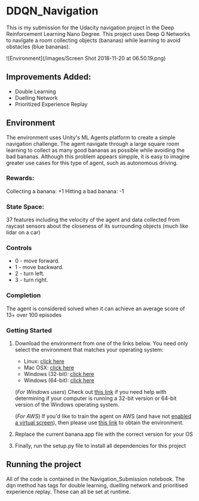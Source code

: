 # DDQN_Navigation
This is my submission for the Udacity navigation project in the Deep Reinforcement Learning Nano Degree. This project uses Deep Q Networks to navigate a room collecting objects (bananas) while learning to avoid obstacles (blue bananas). 

![Environment](/images/Screen Shot 2018-11-20 at 06.50.19.png)

## Improvements Added:
* Double Learning
* Duelling Network
* Prioritized Experience Replay

## Environment
The environment uses Unity's ML Agents platform to create a simple navigation challenge. The agent navigate through a large square room learning to collect as many good bananas as possible while avoiding the bad bananas. Although this problem appears simpple, it is easy to imagine greater use cases for this type of agent, such as autonomous driving.

### Rewards:
Collecting a banana: +1
Hitting a bad banana: -1

### State Space:
37 features including the velocity of the agent and data collected from raycast sensors about the closeness of its surrounding objects (much like lidar on a car)

### Controls
* 0 - move forward.
* 1 - move backward.
* 2 - turn left.
* 3 - turn right.

### Completion
The agent is considered solved when it can achieve an average score of 13+ over 100 episodes


### Getting Started

1. Download the environment from one of the links below.  You need only select the environment that matches your operating system:
    - Linux: [click here](https://s3-us-west-1.amazonaws.com/udacity-drlnd/P1/Banana/Banana_Linux.zip)
    - Mac OSX: [click here](https://s3-us-west-1.amazonaws.com/udacity-drlnd/P1/Banana/Banana.app.zip)
    - Windows (32-bit): [click here](https://s3-us-west-1.amazonaws.com/udacity-drlnd/P1/Banana/Banana_Windows_x86.zip)
    - Windows (64-bit): [click here](https://s3-us-west-1.amazonaws.com/udacity-drlnd/P1/Banana/Banana_Windows_x86_64.zip)
    
    (_For Windows users_) Check out [this link](https://support.microsoft.com/en-us/help/827218/how-to-determine-whether-a-computer-is-running-a-32-bit-version-or-64) if you need help with determining if your computer is running a 32-bit version or 64-bit version of the Windows operating system.

    (_For AWS_) If you'd like to train the agent on AWS (and have not [enabled a virtual screen](https://github.com/Unity-Technologies/ml-agents/blob/master/docs/Training-on-Amazon-Web-Service.md)), then please use [this link](https://s3-us-west-1.amazonaws.com/udacity-drlnd/P1/Banana/Banana_Linux_NoVis.zip) to obtain the environment.

2. Replace the current banana.app file with the correct version for your OS

3. Finally, run the setup.py file to install all dependencies for this project

## Running the project

All of the code is contained in the Navigation_Submission notebook. The dqn method has tags for double learning, duelling network and prioritised experience replay. These can all be set at runtime.


